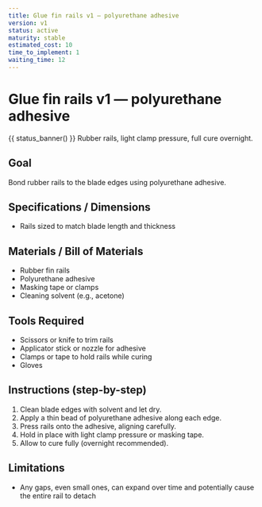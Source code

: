 ```yaml
---
title: Glue fin rails v1 — polyurethane adhesive
version: v1
status: active
maturity: stable
estimated_cost: 10
time_to_implement: 1
waiting_time: 12
---
```

# Glue fin rails v1 — polyurethane adhesive
{{ status_banner() }}
Rubber rails, light clamp pressure, full cure overnight.

## Goal
Bond rubber rails to the blade edges using polyurethane adhesive.

## Specifications / Dimensions
- Rails sized to match blade length and thickness

## Materials / Bill of Materials
- Rubber fin rails
- Polyurethane adhesive
- Masking tape or clamps
- Cleaning solvent (e.g., acetone)

## Tools Required
- Scissors or knife to trim rails
- Applicator stick or nozzle for adhesive
- Clamps or tape to hold rails while curing
- Gloves

## Instructions (step-by-step)
1. Clean blade edges with solvent and let dry.
2. Apply a thin bead of polyurethane adhesive along each edge.
3. Press rails onto the adhesive, aligning carefully.
4. Hold in place with light clamp pressure or masking tape.
5. Allow to cure fully (overnight recommended).

## Limitations
- Any gaps, even small ones, can expand over time and potentially cause the entire rail to detach
